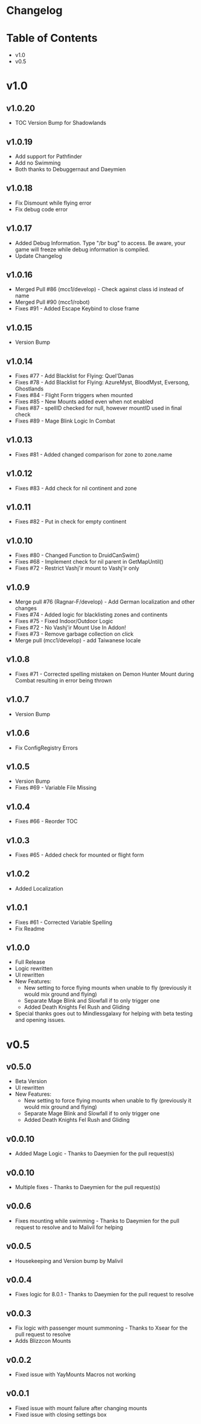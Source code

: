 # Changelog
Table of Contents
=================
* v1.0
* v0.5

v1.0
=================
v1.0.20
-----------------
* TOC Version Bump for Shadowlands

v1.0.19
-----------------
* Add support for Pathfinder
* Add no Swimming
* Both thanks to Debuggernaut and Daeymien

v1.0.18
-----------------
* Fix Dismount while flying error
* Fix debug code error

v1.0.17
-----------------
* Added Debug Information.  Type "/br bug" to access.  Be aware, your game will freeze while debug information is compiled.
* Update Changelog

v1.0.16
-----------------
* Merged Pull #86 (mcc1/develop) - Check against class id instead of name
* Merged Pull #90 (mcc1/robot)
* Fixes #91 - Added Escape Keybind to close frame

v1.0.15
-----------------
* Version Bump

v1.0.14
-----------------
* Fixes #77 - Add Blacklist for Flying: Quel'Danas
* Fixes #78 - Add Blacklist for Flying: AzureMyst, BloodMyst, Eversong, Ghostlands
* Fixes #84 - Flight Form triggers when mounted
* Fixes #85 - New Mounts added even when not enabled
* Fixes #87 - spellID checked for null, however mountID used in final check
* Fixes #89 - Mage Blink Logic In Combat

v1.0.13
-----------------
* Fixes #81 - Added changed comparison for zone to zone.name


v1.0.12
-----------------
* Fixes #83 - Add check for nil continent and zone

v1.0.11
-----------------
* Fixes #82 - Put in check for empty continent

v1.0.10
-----------------
* Fixes #80 - Changed Function to DruidCanSwim()
* Fixes #68 - Implement check for nil parent in GetMapUntil()
* Fixes #72 - Restrict Vashj'ir mount to Vashj'ir only

v1.0.9
-----------------
* Merge pull #76 (Ragnar-F/develop) - Add German localization and other changes
* Fixes #74 - Added logic for blacklisting zones and continents
* Fixes #75 - Fixed Indoor/Outdoor Logic
* Fixes #72 - No Vashj'ir Mount Use In Addon!
* Fixes #73 - Remove garbage collection on click
* Merge pull (mcc1/develop) - add Taiwanese locale

v1.0.8
-----------------
* Fixes #71 - Corrected spelling mistaken on Demon Hunter Mount during Combat resulting in error being thrown

v1.0.7
-----------------
* Version Bump

v1.0.6
-----------------
* Fix ConfigRegistry Errors

v1.0.5
-----------------
* Version Bump
* Fixes #69 - Variable File Missing 

v1.0.4
-----------------
* Fixes #66 - Reorder TOC

v1.0.3
-----------------
* Fixes #65 - Added check for mounted or flight form

v1.0.2
-----------------
* Added Localization

v1.0.1
-----------------
* Fixes #61 - Corrected Variable Spelling
* Fix Readme

v1.0.0
-----------------
* Full Release
* Logic rewritten
* UI rewritten
* New Features:
  * New setting to force flying mounts when unable to fly (previously it would mix ground and flying)
  * Separate Mage Blink and Slowfall if to only trigger one
  * Added Death Knights Fel Rush and Gliding
* Special thanks goes out to Mindlessgalaxy for helping with beta testing and opening issues.

v0.5
=================
v0.5.0
-----------------
* Beta Version
* UI rewritten
* New Features:
  * New setting to force flying mounts when unable to fly (previously it would mix ground and flying)
  * Separate Mage Blink and Slowfall if to only trigger one
  * Added Death Knights Fel Rush and Gliding

v0.0.10
-----------------
* Added Mage Logic - Thanks to Daeymien for the pull request(s)

v0.0.10
-----------------
* Multiple fixes - Thanks to Daeymien for the pull request(s)

v0.0.6
-----------------
* Fixes mounting while swimming - Thanks to Daeymien for the pull request to resolve and to Malivil for helping

v0.0.5
-----------------
* Housekeeping and Version bump by Malivil

v0.0.4
-----------------
* Fixes logic for 8.0.1 - Thanks to Daeymien for the pull request to resolve

v0.0.3
-----------------
* Fix logic with passenger mount summoning - Thanks to Xsear for the pull request to resolve
* Adds Blizzcon Mounts

v0.0.2
-----------------

* Fixed issue with YayMounts Macros not working

v0.0.1
-----------------

* Fixed issue with mount failure after changing mounts
* Fixed issue with closing settings box
